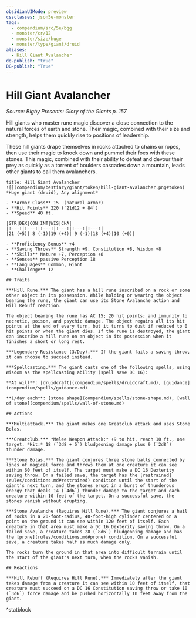 ```yaml
---
obsidianUIMode: preview
cssclasses: json5e-monster
tags:
  - compendium/src/5e/bgg
  - monster/cr/12
  - monster/size/huge
  - monster/type/giant/druid
aliases:
  - Hill Giant Avalancher
dg-publish: "true"
DG-publish: "True"
---
```

# Hill Giant Avalancher
*Source: Bigby Presents: Glory of the Giants p. 157*  

Hill giants who master rune magic discover a close connection to the natural forces of earth and stone. Their magic, combined with their size and strength, helps them quickly rise to positions of leadership.

These hill giants drape themselves in rocks attached to chains or ropes, then use their magic to knock down and pummel their foes with these stones. This magic, combined with their ability to defeat and devour their prey as quickly as a torrent of boulders cascades down a mountain, leads other giants to call them avalanchers.

```ad-statblock
title: Hill Giant Avalancher
![](compendium/bestiary/giant/token/hill-giant-avalancher.png#token)
*Huge giant (druid), Any alignment*

- **Armor Class** 15  (natural armor)
- **Hit Points** 220 (`21d12 + 84`)
- **Speed** 40 ft.

|STR|DEX|CON|INT|WIS|CHA|
|:---:|:---:|:---:|:---:|:---:|:---:|
|21 (+5)| 8 (-1)|19 (+4)| 9 (-1)|18 (+4)|10 (+0)|

- **Proficiency Bonus** +4
- **Saving Throws** Strength +9, Constitution +8, Wisdom +8
- **Skills** Nature +7, Perception +8
- **Senses** passive Perception 18
- **Languages** Common, Giant
- **Challenge** 12

## Traits

***Hill Rune.*** The giant has a hill rune inscribed on a rock or some other object in its possession. While holding or wearing the object bearing the rune, the giant can use its Stone Avalanche action and Hill Rebuff reaction.

The object bearing the rune has AC 15; 20 hit points; and immunity to necrotic, poison, and psychic damage. The object regains all its hit points at the end of every turn, but it turns to dust if reduced to 0 hit points or when the giant dies. If the rune is destroyed, the giant can inscribe a hill rune on an object in its possession when it finishes a short or long rest.

***Legendary Resistance (3/Day).*** If the giant fails a saving throw, it can choose to succeed instead.

***Spellcasting.*** The giant casts one of the following spells, using Wisdom as the spellcasting ability (spell save DC 16):

**At will**: [druidcraft](compendium/spells/druidcraft.md), [guidance](compendium/spells/guidance.md)

**1/day each**: [stone shape](compendium/spells/stone-shape.md), [wall of stone](compendium/spells/wall-of-stone.md)

## Actions

***Multiattack.*** The giant makes one Greatclub attack and uses Stone Bolas.

***Greatclub.*** *Melee Weapon Attack:* +9 to hit, reach 10 ft., one target. *Hit:* 18 (`3d8 + 5`) bludgeoning damage plus 9 (`2d8`) thunder damage.

***Stone Bolas.*** The giant conjures three stone balls connected by lines of magical force and throws them at one creature it can see within 60 feet of itself. The target must make a DC 16 Dexterity saving throw. On a failed save, the target has the [restrained](rules/conditions.md#restrained) condition until the start of the giant's next turn, and the stones erupt in a burst of thunderous energy that deals 14 (`4d6`) thunder damage to the target and each creature within 10 feet of the target. On a successful save, the stones vanish without erupting.

***Stone Avalanche (Requires Hill Rune).*** The giant conjures a hail of rocks in a 20-foot-radius, 40-foot-high cylinder centered on a point on the ground it can see within 120 feet of itself. Each creature in that area must make a DC 16 Dexterity saving throw. On a failed save, a creature takes 28 (`8d6`) bludgeoning damage and has the [prone](rules/conditions.md#prone) condition. On a successful save, a creature takes half as much damage only.

The rocks turn the ground in that area into difficult terrain until the start of the giant's next turn, when the rocks vanish.

## Reactions

***Hill Rebuff (Requires Hill Rune).*** Immediately after the giant takes damage from a creature it can see within 10 feet of itself, that creature must succeed on a DC 16 Constitution saving throw or take 10 (`3d6`) force damage and be pushed horizontally 10 feet away from the giant.
```
^statblock